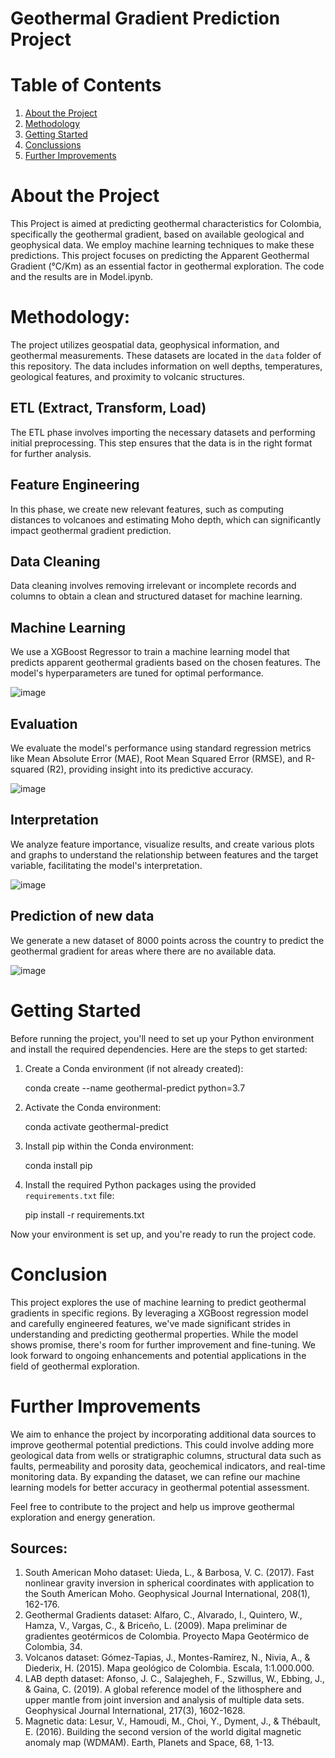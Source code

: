 # Geothermal Gradient Prediction Project

# Table of Contents

1. [About the Project](#about-the-project)
2. [Methodology](#methodology)
3. [Getting Started](#getting-started)
4. [Conclussions](#conclusion)
5. [Further Improvements](#further-improvements)

# About the Project

This Project is aimed at predicting geothermal characteristics for Colombia, specifically the geothermal gradient, based on available geological and geophysical data. We employ machine learning techniques to make these predictions. This project focuses on predicting the Apparent Geothermal Gradient (°C/Km) as an essential factor in geothermal exploration. The code and the results are in Model.ipynb.

# Methodology:

The project utilizes geospatial data, geophysical information, and geothermal measurements. These datasets are located in the `data` folder of this repository. The data includes information on well depths, temperatures, geological features, and proximity to volcanic structures.

## ETL (Extract, Transform, Load)

The ETL phase involves importing the necessary datasets and performing initial preprocessing. This step ensures that the data is in the right format for further analysis.

## Feature Engineering

In this phase, we create new relevant features, such as computing distances to volcanoes and estimating Moho depth, which can significantly impact geothermal gradient prediction.

## Data Cleaning

Data cleaning involves removing irrelevant or incomplete records and columns to obtain a clean and structured dataset for machine learning.

## Machine Learning

We use a XGBoost Regressor to train a machine learning model that predicts apparent geothermal gradients based on the chosen features. The model's hyperparameters are tuned for optimal performance.

![image](https://github.com/jcmefra/Geothermal-Gradient-Machine-Learning/assets/64992303/8c9d3ce1-98bf-43d3-aada-2a22933c9db8)

## Evaluation

We evaluate the model's performance using standard regression metrics like Mean Absolute Error (MAE), Root Mean Squared Error (RMSE), and R-squared (R2), providing insight into its predictive accuracy.

![image](https://github.com/jcmefra/Geothermal-Gradient-Machine-Learning/assets/64992303/d86bff7f-96c5-40c7-9868-aa405348ce19)

## Interpretation

We analyze feature importance, visualize results, and create various plots and graphs to understand the relationship between features and the target variable, facilitating the model's interpretation.

![image](https://github.com/jcmefra/Geothermal-Gradient-Machine-Learning/assets/64992303/60d88998-3962-4f92-a658-6ba8d7c4dd6a)

## Prediction of new data

We generate a new dataset of 8000 points across the country to predict the geothermal gradient for areas where there are no available data.

![image](https://github.com/jcmefra/Geothermal-Gradient-Machine-Learning/assets/64992303/6c6d476c-da05-4244-8563-d72f3d1e61f6)

# Getting Started

Before running the project, you'll need to set up your Python environment and install the required dependencies. Here are the steps to get started:

1. Create a Conda environment (if not already created):
   
   conda create --name geothermal-predict python=3.7


2. Activate the Conda environment:

   conda activate geothermal-predict


3. Install pip within the Conda environment:

   conda install pip

4. Install the required Python packages using the provided `requirements.txt` file:

   pip install -r requirements.txt

Now your environment is set up, and you're ready to run the project code.

# Conclusion

This project explores the use of machine learning to predict geothermal gradients in specific regions. By leveraging a XGBoost regression model and carefully engineered features, we've made significant strides in understanding and predicting geothermal properties. While the model shows promise, there's room for further improvement and fine-tuning. We look forward to ongoing enhancements and potential applications in the field of geothermal exploration.

# Further Improvements

We aim to enhance the project by incorporating additional data sources to improve geothermal potential predictions. This could involve adding more geological data from wells or stratigraphic columns, structural data such as faults, permeability and porosity data, geochemical indicators, and real-time monitoring data. By expanding the dataset, we can refine our machine learning models for better accuracy in geothermal potential assessment.

Feel free to contribute to the project and help us improve geothermal exploration and energy generation.

## Sources:

   1. South American Moho dataset: Uieda, L., & Barbosa, V. C. (2017). Fast nonlinear gravity inversion in spherical coordinates with application to the South American Moho. Geophysical Journal International, 208(1), 162-176.
   2. Geothermal Gradients dataset: Alfaro, C., Alvarado, I., Quintero, W., Hamza, V., Vargas, C., & Briceño, L. (2009). Mapa preliminar de gradientes geotérmicos de Colombia. Proyecto Mapa Geotérmico de Colombia, 34.
   3. Volcanos dataset: Gómez-Tapias, J., Montes-Ramírez, N., Nivia, A., & Diederix, H. (2015). Mapa geológico de Colombia. Escala, 1:1.000.000.
   4. LAB depth dataset: Afonso, J. C., Salajegheh, F., Szwillus, W., Ebbing, J., & Gaina, C. (2019). A global reference model of the lithosphere and upper mantle from joint inversion and analysis of multiple data sets. Geophysical Journal International, 217(3), 1602-1628.
   5. Magnetic data: Lesur, V., Hamoudi, M., Choi, Y., Dyment, J., & Thébault, E. (2016). Building the second version of the world digital magnetic anomaly map (WDMAM). Earth, Planets and Space, 68, 1-13.
